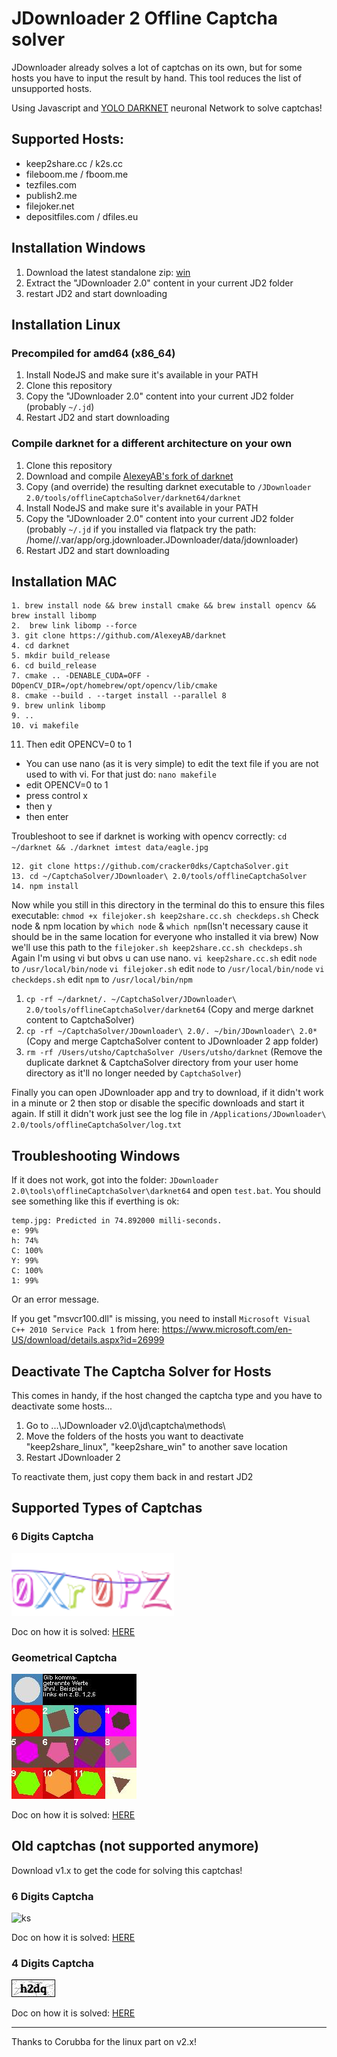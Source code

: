 # JDownloader 2 Offline Captcha solver
JDownloader already solves a lot of captchas on its own, but for some hosts you have to input the result by hand. This tool reduces the list of unsupported hosts.

Using Javascript and [YOLO DARKNET](https://pjreddie.com/darknet/yolo/) neuronal Network to solve captchas!

## Supported Hosts:
* keep2share.cc / k2s.cc
* fileboom.me / fboom.me
* tezfiles.com
* publish2.me
* filejoker.net
* depositfiles.com / dfiles.eu

## Installation Windows
1. Download the latest standalone zip: [win](https://github.com/cracker0dks/CaptchaSolver/releases/download/v2.1.1/CaptchaSolver-v2.1.1_standalone_win.zip.zip)
2. Extract the "JDownloader 2.0" content in your current JD2 folder
3. restart JD2 and start downloading

## Installation Linux

### Precompiled	for amd64 (x86_64)
1. Install NodeJS and make sure it's available in your PATH
2. Clone this repository
3. Copy the "JDownloader 2.0" content into your current JD2 folder (probably `~/.jd`)
4. Restart JD2 and start downloading

### Compile darknet for a different architecture on your own
1. Clone this repository
2. Download and compile [AlexeyAB's fork of darknet](https://github.com/AlexeyAB/darknet#how-to-compile-on-linux-using-make )
3. Copy (and override) the resulting darknet executable to `/JDownloader 2.0/tools/offlineCaptchaSolver/darknet64/darknet`
4. Install NodeJS and make sure it's available in your PATH
5. Copy the "JDownloader 2.0" content into your current JD2 folder (probably `~/.jd` if you installed via flatpack try the path: /home/<username>/.var/app/org.jdownloader.JDownloader/data/jdownloader)
6. Restart JD2 and start downloading

## Installation MAC

```
1. brew install node && brew install cmake && brew install opencv && brew install libomp
2.  brew link libomp --force
3. git clone https://github.com/AlexeyAB/darknet
4. cd darknet
5. mkdir build_release
6. cd build_release
7. cmake .. -DENABLE_CUDA=OFF -DOpenCV_DIR=/opt/homebrew/opt/opencv/lib/cmake
8. cmake --build . --target install --parallel 8
9. brew unlink libomp
9. ..
10. vi makefile
```
11. Then edit OPENCV=0 to 1
- You can use nano (as it is very simple) to edit the text file if you are not used to with vi. For that just do: `nano makefile`
- edit OPENCV=0 to 1
- press control x
- then y
- then enter

Troubleshoot to see if darknet is working with opencv correctly: `cd ~/darknet && ./darknet imtest data/eagle.jpg`
```
12. git clone https://github.com/cracker0dks/CaptchaSolver.git
13. cd ~/CaptchaSolver/JDownloader\ 2.0/tools/offlineCaptchaSolver
14. npm install
```
Now while you still in this directory in the terminal do this to ensure this files executable: `chmod +x filejoker.sh keep2share.cc.sh checkdeps.sh`
Check node & npm location by `which node` & `which npm`(Isn't necessary cause it should be in the same location for everyone who installed it via brew)
Now we'll use this path to the `filejoker.sh keep2share.cc.sh checkdeps.sh`
Again I'm using vi but obvs u can use nano.
`vi keep2share.cc.sh`
edit `node` to `/usr/local/bin/node`
`vi filejoker.sh`
edit `node` to `/usr/local/bin/node`
`vi checkdeps.sh`
edit `npm` to `/usr/local/bin/npm`
1. `cp -rf ~/darknet/. ~/CaptchaSolver/JDownloader\ 2.0/tools/offlineCaptchaSolver/darknet64`
(Copy and merge darknet content to CaptchaSolver)
3. `cp -rf ~/CaptchaSolver/JDownloader\ 2.0/. ~/bin/JDownloader\ 2.0*`
(Copy and merge CaptchaSolver content to JDownloader 2 app folder)
5. `rm -rf /Users/utsho/CaptchaSolver /Users/utsho/darknet`
(Remove the duplicate darknet & CaptchaSolver directory from your user home directory as it'll no longer needed by `CaptchaSolver`)

Finally you can open JDownloader app and try to download, if it didn't work in a minute or 2 then stop or disable the specific downloads and start it again. If still it didn't work just see the log file in `/Applications/JDownloader\ 2.0/tools/offlineCaptchaSolver/log.txt`


## Troubleshooting Windows
If it does not work, got into the folder: `JDownloader 2.0\tools\offlineCaptchaSolver\darknet64` and open `test.bat`. You should see something like this if everthing is ok:
```
temp.jpg: Predicted in 74.892000 milli-seconds.
e: 99%
h: 74%
C: 100%
Y: 99%
C: 100%
1: 99%
```
Or an error message.

If you get "msvcr100.dll" is missing, you need to install `Microsoft Visual C++ 2010 Service Pack 1` from here: https://www.microsoft.com/en-US/download/details.aspx?id=26999

## Deactivate The Captcha Solver for Hosts
This comes in handy, if the host changed the captcha type and you have to deactivate some hosts...

1. Go to ...\JDownloader v2.0\jd\captcha\methods\
2. Move the folders of the hosts you want to deactivate "keep2share_linux", "keep2share_win" to another save location
3. Restart JDownloader 2

To reactivate them, just copy them back in and restart JD2

## Supported Types of Captchas
### 6 Digits Captcha
![ks](/docs/07d9b0cdf598be2a6e734f793a19831d.jpg)

Doc on how it is solved: [HERE](docs/howToSolveNew6DigitCaptchasWalkthrough.md)

### Geometrical Captcha
![ks](/docs/filejoker.png)

Doc on how it is solved: [HERE](docs/howToSolveGeoCaptchasWalkthrough.md)

## Old captchas (not supported anymore)
Download v1.x to get the code for solving this captchas!

### 6 Digits Captcha
![ks](/docs/ksinput.gif)

Doc on how it is solved: [HERE](docs/howToSolve6DigitCaptchasWalkthrough.md)

### 4 Digits Captcha
![ks](/docs/xFQIX.png)

Doc on how it is solved: [HERE](docs/howToSolve4DigitCaptchasWalkthrough.md)

---------------------

Thanks to Corubba for the linux part on v2.x!

